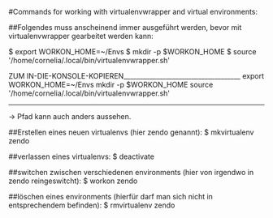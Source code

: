 #Commands for working with virtualenvwrapper and virtual environments:

##Folgendes muss anscheinend immer ausgeführt werden, bevor mit virtualenvwrapper gearbeitet werden kann:

$ export WORKON_HOME=~/Envs
$ mkdir -p $WORKON_HOME
$ source '/home/cornelia/.local/bin/virtualenvwrapper.sh'  


ZUM IN-DIE-KONSOLE-KOPIEREN____________________________________
export WORKON_HOME=~/Envs
mkdir -p $WORKON_HOME
source '/home/cornelia/.local/bin/virtualenvwrapper.sh'  
_______________________________________________________________
-> Pfad kann auch anders aussehen.


##Erstellen eines neuen virtualenvs (hier zendo genannt):
$ mkvirtualenv zendo

##verlassen eines virtualenvs:
$ deactivate

##switchen zwischen verschiedenen environments (hier von irgendwo in zendo reingeswitcht):
$ workon zendo

##löschen eines environments (hierfür darf man sich nicht in entsprechendem befinden):
$ rmvirtualenv zendo




